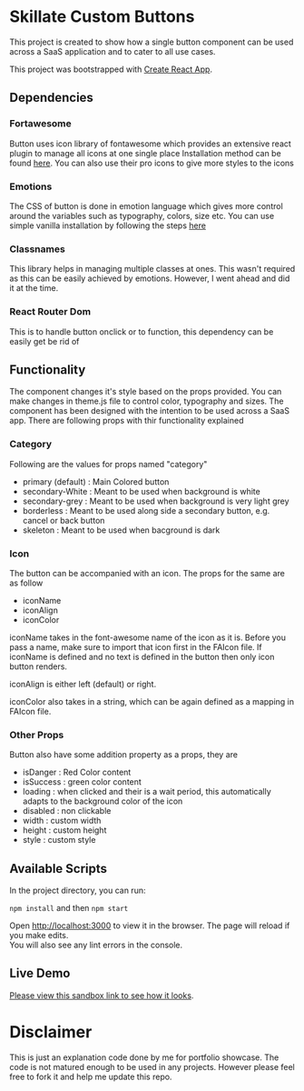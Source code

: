 # Skillate Custom Buttons

This project is created to show how a single button component can be used across a SaaS application and to cater to all use cases.

This project was bootstrapped with [Create React App](https://github.com/facebook/create-react-app).

## Dependencies

### Fortawesome
Button uses icon library of fontawesome which provides an extensive react plugin to manage all icons at one single place
Installation method can be found [here](https://fontawesome.com/how-to-use/on-the-web/using-with/react).
You can also use their pro icons to give more styles to the icons

### Emotions
The CSS of button is done in emotion language which gives more control around the variables such as typography, colors, size etc. You can use simple vanilla installation by following the steps [here](https://emotion.sh/docs/emotion#global-styles)

### Classnames
This library helps in managing multiple classes at ones. This wasn't required as this can be easily achieved by emotions. However, I went ahead and did it at the time. 

### React Router Dom
This is to handle button onclick or to function, this dependency can be easily get be rid of

## Functionality
The component changes it's style based on the props provided. You can make changes in theme.js file to control color, typography and sizes. The component has been designed with the intention to be used across a SaaS app. There are following props with thir functionality explained

### Category
Following are the values for props named "category"
* primary (default) : Main Colored button
* secondary-White : Meant to be used when background is white 
* secondary-grey : Meant to be used when background is very light grey
* borderless : Meant to be used along side a secondary button, e.g. cancel or back button
* skeleton : Meant to be used when bacground is dark

### Icon
The button can be accompanied with an icon. The props for the same are as follow 
* iconName  
* iconAlign
* iconColor

iconName takes in the font-awesome name of the icon as it is. Before you pass a name, make sure to import that icon first in the FAIcon file. If iconName is defined and no text is defined in the button then only icon button renders.

iconAlign is either left (default) or right.

iconColor also takes in a string, which can be again defined as a mapping in FAIcon file.

### Other Props
Button also have some addition property as a props, they are
* isDanger : Red Color content
* isSuccess : green color content
* loading : when clicked and their is a wait period, this automatically adapts to the background color of the icon
* disabled : non clickable
* width : custom width
* height : custom height
* style : custom style



## Available Scripts

In the project directory, you can run:

`npm install` and then `npm start`

Open [http://localhost:3000](http://localhost:3000) to view it in the browser.
The page will reload if you make edits.<br />
You will also see any lint errors in the console.

## Live Demo
[Please view this sandbox link to see how it looks](https://codesandbox.io/s/beautiful-napier-i38nu).

# Disclaimer

This is just an explanation code done by me for portfolio showcase. The code is not matured enough to be used in any projects. However please feel free to fork it and help me update this repo. 

